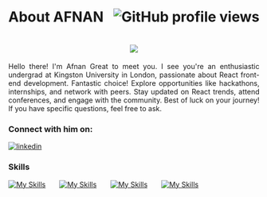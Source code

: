 About AFNAN  <img align="right" alt='GitHub profile views' src='https://komarev.com/ghpvc/?username=aafith&style=flat-square&color=blueviolet'/>
========================================================================================================================================

<h1 align="center">
    <img src="https://readme-typing-svg.herokuapp.com/?font=Righteous&size=35&center=true&vCenter=true&width=500&height=70&duration=4000&lines=Hi+There!+👋;+I'm+MOHAMED+AFNAN!;" />
</h1>

<p align="justify">
Hello there! I'm Afnan Great to meet you. I see you're an enthusiastic undergrad at Kingston University in London, passionate about React front-end development. Fantastic choice! Explore opportunities like hackathons, internships, and network with peers. Stay updated on React trends, attend conferences, and engage with the community. Best of luck on your journey! If you have specific questions, feel free to ask.
</p>

### Connect with him on:

<div id="badges">
  <a href='https://www.linkedin.com/in/aafith' target="_blank"><img alt='linkedin' src='https://img.shields.io/badge/linkedin-100000?style=for-the-badge&logo=linkedin&logoColor=FFFFFF&labelColor=0077b5&color=0077b5'/>
  </a>


</div>

### Skills

[![My Skills](https://skillicons.dev/icons?i=html,css,js)](https://skillicons.dev) &nbsp;&nbsp;&nbsp;&nbsp;&nbsp; [![My Skills](https://skillicons.dev/icons?i=react,wordpress,tailwind,bootstrap)](https://skillicons.dev) &nbsp;&nbsp;&nbsp;&nbsp;&nbsp; [![My Skills](https://skillicons.dev/icons?i=git,github)](https://skillicons.dev) &nbsp;&nbsp;&nbsp;&nbsp;&nbsp; [![My Skills](https://skillicons.dev/icons?i=figma,ai)](https://skillicons.dev)
<br/>

